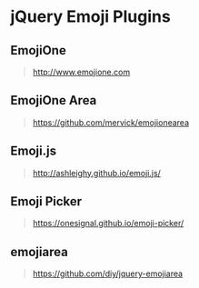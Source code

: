 # jQuery Emoji Plugins

## EmojiOne
> http://www.emojione.com

## EmojiOne Area
> https://github.com/mervick/emojionearea

## Emoji.js
> http://ashleighy.github.io/emoji.js/

## Emoji Picker
> https://onesignal.github.io/emoji-picker/

## emojiarea
> https://github.com/diy/jquery-emojiarea
